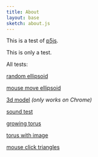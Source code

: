 ```yaml
---
title: About
layout: base
sketch: about.js
---
```


This is a test of [p5js](http://p5js.org/reference/).

This is only a test.

All tests:

[random ellipsoid](ellipsoid.html)

[mouse move ellipsoid](ellipsoid2.html)

[3d model](model.html) *(only works on Chrome)*

[sound test](sound.html)

[growing torus](torus.html)

[torus with image](torus2.html)

[mouse click triangles](triangles.html)